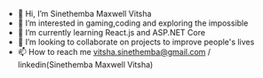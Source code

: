 - 👋 Hi, I’m Sinethemba Maxwell Vitsha
- 👀 I’m interested in gaming,coding and exploring the impossible
- 🌱 I’m currently learning React.js and ASP.NET Core
- 💞️ I’m looking to collaborate on projects to improve people's lives
- 📫 How to reach me vitsha.sinethemba@gmail.com / linkedin(Sinethemba Maxwell Vitsha)

<!---
Sinethemba7vitsha/Sinethemba7vitsha is a ✨ special ✨ repository because its `README.md` (this file) appears on your GitHub profile.
You can click the Preview link to take a look at your changes.
--->
